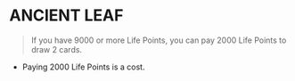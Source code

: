 
# ANCIENT LEAF  
> If you have 9000 or more Life Points, you can pay 2000 Life Points to draw 2 cards.

*   Paying 2000 Life Points is a cost.

  